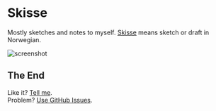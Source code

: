 # Skisse 

Mostly sketches and notes to myself. [Skisse](https://yngtodd.github.io/skisse/) means sketch or draft in Norwegian. 

![screenshot](https://cloud.githubusercontent.com/assets/1153134/23830104/6d4665e0-06b7-11e7-8805-57e73c346459.png)

## The End

Like it? [Tell me](http://twitter.com/youngmtodd).<br/>
Problem? [Use GitHub Issues](https://github.com/yngtodd/skisse).
